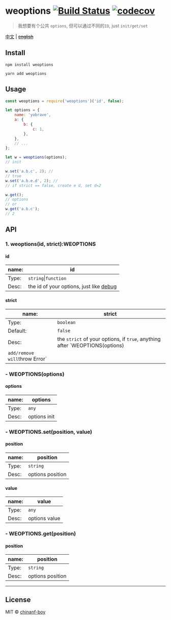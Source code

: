 # weoptions [![Build Status](https://travis-ci.org/chinanf-boy/weoptions.svg?branch=master)](https://travis-ci.org/chinanf-boy/weoptions) [![codecov](https://codecov.io/gh/chinanf-boy/weoptions/badge.svg?branch=master)](https://codecov.io/gh/chinanf-boy/weoptions?branch=master)

> 我想要有个公共 `options`, 但可以通过不同的`ID`, just `init/get/set`

[中文](./readme.md) | ~~[english](./readme.en.md)~~

## Install

```
npm install weoptions
```

```
yarn add weoptions
```

## Usage

```js
const weoptions = require('weoptions')('id', false);

let options = {
	name: 'yobrave',
	a: {
		b: {
			c: 1,
		},
	},
	// ...
};

let w = weoptions(options);
// init

w.set('a.b.c', 2); //
// true
w.set('a.b.e.d', 2); //
// if strict == false, create e d, set d=2

w.get();
// options
// or
w.get('a.b.c');
// 2
```

## API

### 1. weoptions(id, strict):WEOPTIONS

#### id

| name: | id                                                                              |
| ----- | ------------------------------------------------------------------------------- |
| Type: | `string`\|`function`                                                            |
| Desc: | the id of your options, just like [debug](https://github.com/visionmedia/debug) |

#### strict

| name:                         | strict                                                                      |
| ----------------------------- | --------------------------------------------------------------------------- |
| Type:                         | `boolean`                                                                   |
| Default:                      | `false`                                                                     |
| Desc:                         | the `strict` of your options, if `true`, anything after `WEOPTIONS(options) |
| `add/remove will`throw Error` |

### - WEOPTIONS(options)

#### options

| name: | options      |
| ----- | ------------ |
| Type: | `any`        |
| Desc: | options init |

### - WEOPTIONS.set(position, value)

#### position

| name: | position         |
| ----- | ---------------- |
| Type: | `string`         |
| Desc: | options position |

#### value

| name: | value         |
| ----- | ------------- |
| Type: | `any`         |
| Desc: | options value |

### - WEOPTIONS.get(position)

#### position

| name: | position         |
| ----- | ---------------- |
| Type: | `string`         |
| Desc: | options position |

---

## License

MIT © [chinanf-boy](http://llever.com)
